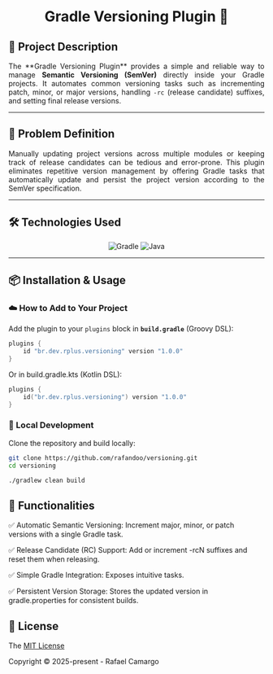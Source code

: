 <h1 align="center">Gradle Versioning Plugin 🔢</h1>

## 📝 Project Description
<p align="justify">
The **Gradle Versioning Plugin** provides a simple and reliable way to manage <strong>Semantic Versioning (SemVer)</strong> directly inside your Gradle projects.  
It automates common versioning tasks such as incrementing patch, minor, or major versions, handling <code>-rc</code> (release candidate) suffixes, and setting final release versions.
</p>

---

## 🤔 Problem Definition
<p align="justify">
Manually updating project versions across multiple modules or keeping track of release candidates can be tedious and error-prone.  
This plugin eliminates repetitive version management by offering Gradle tasks that automatically update and persist the project version according to the SemVer specification.
</p>

---

## 🛠️ Technologies Used
<p align="center">
    <img src="https://img.shields.io/badge/Gradle-02303A.svg?style=for-the-badge&logo=gradle&logoColor=white" alt="Gradle"/>
    <img src="https://img.shields.io/badge/Java-ED8B00.svg?style=for-the-badge&logo=openjdk&logoColor=white" alt="Java"/>
</p>

---

## 📦 Installation & Usage

### ☁️ How to Add to Your Project
Add the plugin to your `plugins` block in **`build.gradle`** (Groovy DSL):

```groovy
plugins {
    id "br.dev.rplus.versioning" version "1.0.0"
}
```

Or in build.gradle.kts (Kotlin DSL):

```kotlin
plugins {
    id("br.dev.rplus.versioning") version "1.0.0"
}
```

### 🧪 Local Development

Clone the repository and build locally:

```bash
git clone https://github.com/rafandoo/versioning.git
cd versioning

./gradlew clean build
```

## 🔧 Functionalities

✅ Automatic Semantic Versioning: Increment major, minor, or patch versions with a single Gradle task.

✅ Release Candidate (RC) Support: Add or increment -rcN suffixes and reset them when releasing.

✅ Simple Gradle Integration: Exposes intuitive tasks.

✅ Persistent Version Storage: Stores the updated version in gradle.properties for consistent builds.


## 🔑 License

The [MIT License](https://github.com/rafandoo/versioning/blob/fe46a12b17721ba7038167adc6f0f15acc6273c1/LICENSE)

Copyright :copyright: 2025-present - Rafael Camargo
